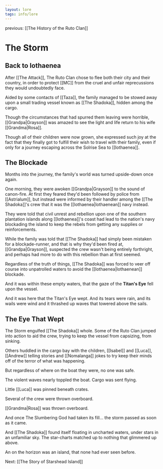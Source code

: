 ```yaml
---
layout: lore
tags: info/lore
---
```


previous: [[The History of the Ruto Clan]]

# The Storm

## Back to Iothaenea

After [[The Attack]], The Ruto Clan chose to flee both their city and their country, in order to protect [[MC]] from the cruel and unfair reprecussions they would undoubtedly face.

Aided by some contacts of [[Taza]], the family managed to be stowed away upon a small trading vessel known as [[The Shadoka]], hidden among the cargo.

Though the circumstances that had spurred them leaving were horrible, [[Grandpa|Grayson]] was amazed to see the light and life return to his wife [[Grandma|Rosa]].

Though all of their children were now grown, she expressed such joy at the fact that they finally got to fulfill their wish to travel with their family, even if only for a journey escaping across the Solrise Sea to [[Iothaenea]].


## The Blockade

Months into the journey, the family's world was turned upside-down once again.

One morning, they were awoken [[Grandpa|Grayson]] to the sound of canon-fire. At first they feared they'd been followed by police from [[Astrialum]], but instead were informed by their handler among the [[The Shadoka]]'s crew that it was the [[Iothaenea|Iothaenean]] navy instead.

They were told that civil unrest and rebellion upon one of the southern plantation islands along [[Iothaenea]]'s coast had lead to the nation's navy blockading the island to keep the rebels from getting any supplies or reinforcements. 

While the family was told that [[The Shadoka]] had simply been mistaken for a blockade-runner, and that is why they'd been fired at, [[Grandpa|Grayson]],  suspected the crew wasn't being entirely forthright, and perhaps had more to do with this rebellion than at first seemed.

Regardless of the truth of things, [[The Shadoka]] was forced to veer off course into unpatrolled waters to avoid the [[Iothaenea|Iothaenean]] blockade.

And it was within these empty waters, that the gaze of the **Titan's Eye** fell upon the vessel.

And it was here that the Titan's Eye wept. And its tears were rain, and its wails were wind and it thrashed up waves that towered above the sails.

## The Eye That Wept

The Storm engulfed [[The Shadoka]] whole. Some of the Ruto Clan jumped into action to aid the crew, trying to keep the vessel from capsizing, from sinking.

Others huddled in the cargo bay with the children, [[Isabel]] and [[Luca]], [[Andrew]] telling stories and [[Nomalanga]] jokes to try keep their minds off of the terror of what was happening.

But regardless of where on the boat they were, no one was safe.

The violent waves nearly toppled the boat. Cargo was sent flying.

Little [[Luca]] was pinned beneath crates.

Several of the crew were thrown overboard.

[[Grandma|Rosa]] was thrown overboard.

And once The Slumbering God had taken its fill... the storm passed as soon as it came.

And [[The Shadoka]] found itself floating in uncharted waters, under stars in an unfamiliar sky. The star-charts matched up to nothing that glimmered up above. 

An on the horizon was an island, that none had ever seen before.

Next: [[The Story of Starshead Island]]






